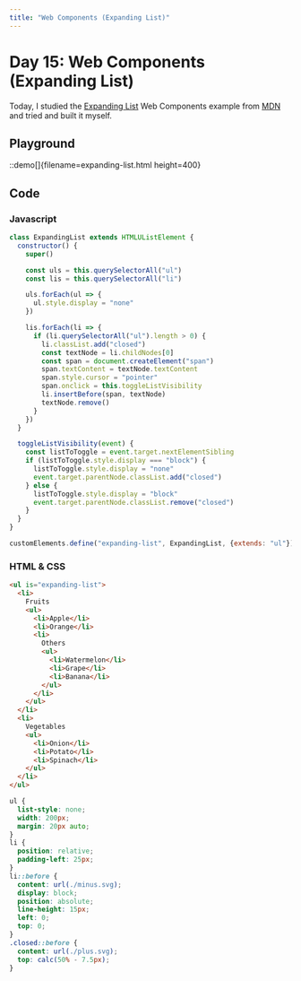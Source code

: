 ```yaml
---
title: "Web Components (Expanding List)"
---
```


# Day 15: Web Components (Expanding List)

Today, I studied the [Expanding List](https://github.com/mdn/web-components-examples/tree/main/expanding-list-web-component) Web Components example from [MDN](https://developer.mozilla.org/en-US/docs/Web/Web_Components/Using_custom_elements) and tried and built it myself.

## Playground

::demo[]{filename=expanding-list.html height=400}

## Code

### Javascript

```js
class ExpandingList extends HTMLUListElement {
  constructor() {
    super()

    const uls = this.querySelectorAll("ul")
    const lis = this.querySelectorAll("li")

    uls.forEach(ul => {
      ul.style.display = "none"
    })

    lis.forEach(li => {
      if (li.querySelectorAll("ul").length > 0) {
        li.classList.add("closed")
        const textNode = li.childNodes[0]
        const span = document.createElement("span")
        span.textContent = textNode.textContent
        span.style.cursor = "pointer"
        span.onclick = this.toggleListVisibility
        li.insertBefore(span, textNode)
        textNode.remove()
      }
    })
  }

  toggleListVisibility(event) {
    const listToToggle = event.target.nextElementSibling
    if (listToToggle.style.display === "block") {
      listToToggle.style.display = "none"
      event.target.parentNode.classList.add("closed")
    } else {
      listToToggle.style.display = "block"
      event.target.parentNode.classList.remove("closed")
    }
  }
}

customElements.define("expanding-list", ExpandingList, {extends: "ul"})
```

### HTML & CSS

```html
<ul is="expanding-list">
  <li>
    Fruits
    <ul>
      <li>Apple</li>
      <li>Orange</li>
      <li>
        Others
        <ul>
          <li>Watermelon</li>
          <li>Grape</li>
          <li>Banana</li>
        </ul>
      </li>
    </ul>
  </li>
  <li>
    Vegetables
    <ul>
      <li>Onion</li>
      <li>Potato</li>
      <li>Spinach</li>
    </ul>
  </li>
</ul>
```

```css
ul {
  list-style: none;
  width: 200px;
  margin: 20px auto;
}
li {
  position: relative;
  padding-left: 25px;
}
li::before {
  content: url(./minus.svg);
  display: block;
  position: absolute;
  line-height: 15px;
  left: 0;
  top: 0;
}
.closed::before {
  content: url(./plus.svg);
  top: calc(50% - 7.5px);
}
```

